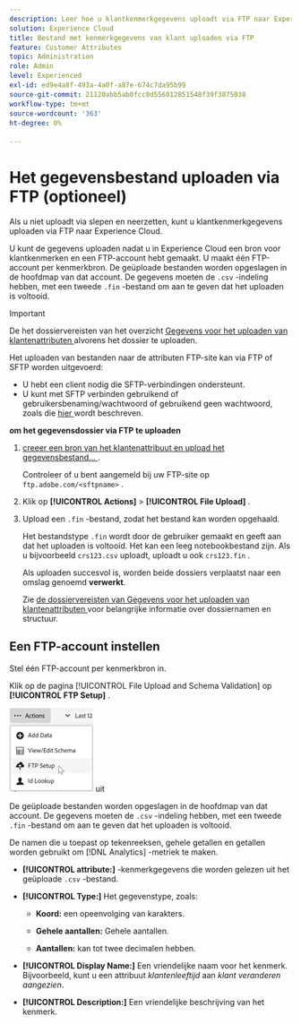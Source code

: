 ```yaml
---
description: Leer hoe u klantkenmerkgegevens uploadt via FTP naar Experience Cloud.
solution: Experience Cloud
title: Bestand met kenmerkgegevens van klant uploaden via FTP
feature: Customer Attributes
topic: Administration
role: Admin
level: Experienced
exl-id: ed9e4a8f-493a-4a0f-a87e-674c7da95b99
source-git-commit: 21120abb5ab0fcc8d556012851548f39f3875038
workflow-type: tm+mt
source-wordcount: '363'
ht-degree: 0%

---
```


# Het gegevensbestand uploaden via FTP (optioneel)

Als u niet uploadt via slepen en neerzetten, kunt u klantkenmerkgegevens uploaden via FTP naar Experience Cloud.

U kunt de gegevens uploaden nadat u in Experience Cloud een bron voor klantkenmerken en een FTP-account hebt gemaakt. U maakt één FTP-account per kenmerkbron. De geüploade bestanden worden opgeslagen in de hoofdmap van dat account. De gegevens moeten de `.csv` -indeling hebben, met een tweede `.fin` -bestand om aan te geven dat het uploaden is voltooid.

>[!IMPORTANT]
>
>De het dossiervereisten van het overzicht [ Gegevens voor het uploaden van klantenattributen ](crs-data-file.md) alvorens het dossier te uploaden.

Het uploaden van bestanden naar de attributen FTP-site kan via FTP of SFTP worden uitgevoerd:

* U hebt een client nodig die SFTP-verbindingen ondersteunt.
* U kunt met SFTP verbinden gebruikend of gebruikersbenaming/wachtwoord of gebruikend geen wachtwoord, zoals die [ hier ](https://experienceleague.adobe.com/docs/analytics/export/ftp-and-sftp/secure-file-transfer-protocol/ftp-sftp-cert-auth.html) wordt beschreven.

**om het gegevensdossier via FTP te uploaden**

1. [ creeer een bron van het klantenattribuut en upload het gegevensbestand... ](t-crs-usecase.md).

   Controleer of u bent aangemeld bij uw FTP-site op `ftp.adobe.com/<sftpname>` .

1. Klik op **[!UICONTROL Actions]** > **[!UICONTROL File Upload]** .

1. Upload een `.fin` -bestand, zodat het bestand kan worden opgehaald.

   Het bestandstype `.fin` wordt door de gebruiker gemaakt en geeft aan dat het uploaden is voltooid. Het kan een leeg notebookbestand zijn. Als u bijvoorbeeld `crs123.csv` uploadt, uploadt u ook `crs123.fin` .

   Als uploaden succesvol is, worden beide dossiers verplaatst naar een omslag genoemd **verwerkt**.

   Zie [ de dossiervereisten van Gegevens voor het uploaden van klantenattributen ](crs-data-file.md) voor belangrijke informatie over dossiernamen en structuur.

## Een FTP-account instellen

Stel één FTP-account per kenmerkbron in.

Klik op de pagina [!UICONTROL File Upload and Schema Validation] op **[!UICONTROL FTP Setup]** .

![ geef een schema ](assets/ftp-account.png) uit

De geüploade bestanden worden opgeslagen in de hoofdmap van dat account. De gegevens moeten de `.csv` -indeling hebben, met een tweede `.fin` -bestand om aan te geven dat het uploaden is voltooid.

De namen die u toepast op tekenreeksen, gehele getallen en getallen worden gebruikt om [!DNL Analytics] -metriek te maken.

* **[!UICONTROL attribute:]** -kenmerkgegevens die worden gelezen uit het geüploade `.csv` -bestand.

* **[!UICONTROL Type:]** Het gegevenstype, zoals:

   * **Koord:** een opeenvolging van karakters.

   * **Gehele aantallen:** Gehele aantallen.

   * **Aantallen:** kan tot twee decimalen hebben.

* **[!UICONTROL Display Name:]** Een vriendelijke naam voor het kenmerk. Bijvoorbeeld, kunt u een attribuut *klantenleeftijd* aan *klant veranderen aangezien*.

* **[!UICONTROL Description:]** Een vriendelijke beschrijving van het kenmerk.